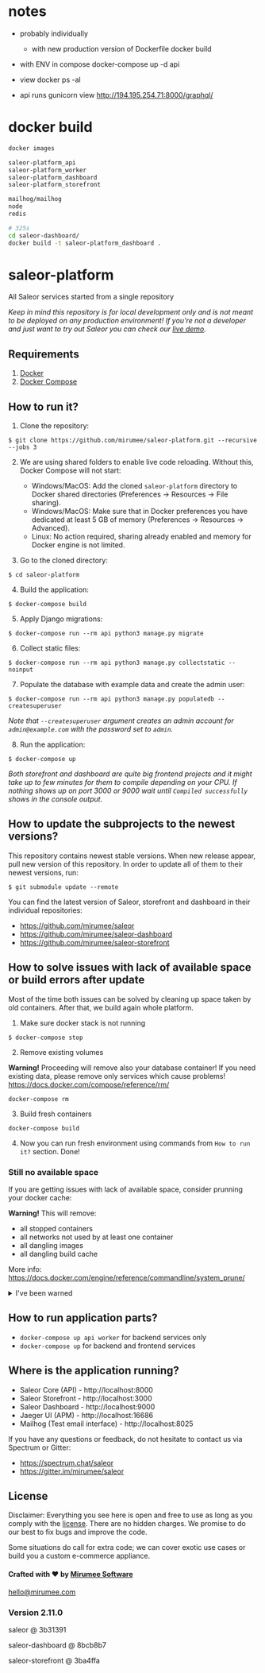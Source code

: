# notes

- probably individually
  - with new production version of Dockerfile
docker build

- with ENV in compose
docker-compose up -d api

- view
docker ps -al

- api runs gunicorn
  view http://194.195.254.71:8000/graphql/

# docker build

```sh
docker images

saleor-platform_api
saleor-platform_worker
saleor-platform_dashboard
saleor-platform_storefront

mailhog/mailhog
node
redis

# 325s
cd saleor-dashboard/
docker build -t saleor-platform_dashboard .


```

# saleor-platform

All Saleor services started from a single repository

*Keep in mind this repository is for local development only and is not meant to be deployed on any production environment! If you're not a developer and just want to try out Saleor you can check our [live demo](https://demo.saleor.io/).*

## Requirements
1. [Docker](https://docs.docker.com/install/)
2. [Docker Compose](https://docs.docker.com/compose/install/)


## How to run it?

1. Clone the repository:

```
$ git clone https://github.com/mirumee/saleor-platform.git --recursive --jobs 3
```

2. We are using shared folders to enable live code reloading. Without this, Docker Compose will not start:
    - Windows/MacOS: Add the cloned `saleor-platform` directory to Docker shared directories (Preferences -> Resources -> File sharing).
    - Windows/MacOS: Make sure that in Docker preferences you have dedicated at least 5 GB of memory (Preferences -> Resources -> Advanced).
    - Linux: No action required, sharing already enabled and memory for Docker engine is not limited.

3. Go to the cloned directory:
```
$ cd saleor-platform
```

4. Build the application:
```
$ docker-compose build
```

5. Apply Django migrations:
```
$ docker-compose run --rm api python3 manage.py migrate
```

6. Collect static files:
```
$ docker-compose run --rm api python3 manage.py collectstatic --noinput
```

7. Populate the database with example data and create the admin user:
```
$ docker-compose run --rm api python3 manage.py populatedb --createsuperuser
```
*Note that `--createsuperuser` argument creates an admin account for `admin@example.com` with the password set to `admin`.*

8. Run the application:
```
$ docker-compose up
```
*Both storefront and dashboard are quite big frontend projects and it might take up to few minutes for them to compile depending on your CPU. If nothing shows up on port 3000 or 9000 wait until `Compiled successfully` shows in the console output.*


## How to update the subprojects to the newest versions?
This repository contains newest stable versions.
When new release appear, pull new version of this repository.
In order to update all of them to their newest versions, run:
```
$ git submodule update --remote
```

You can find the latest version of Saleor, storefront and dashboard in their individual repositories:

- https://github.com/mirumee/saleor
- https://github.com/mirumee/saleor-dashboard
- https://github.com/mirumee/saleor-storefront

## How to solve issues with lack of available space or build errors after update

Most of the time both issues can be solved by cleaning up space taken by old containers. After that, we build again whole platform. 


1. Make sure docker stack is not running
```
$ docker-compose stop
```

2. Remove existing volumes

**Warning!** Proceeding will remove also your database container! If you need existing data, please remove only services which cause problems! https://docs.docker.com/compose/reference/rm/
```
docker-compose rm
```

3. Build fresh containers 
```
docker-compose build
```

4. Now you can run fresh environment using commands from `How to run it?` section. Done!

### Still no available space

If you are getting issues with lack of available space, consider prunning your docker cache:

**Warning!** This will remove:
  - all stopped containers
  - all networks not used by at least one container
  - all dangling images
  - all dangling build cache 
  
  More info: https://docs.docker.com/engine/reference/commandline/system_prune/
  
<details><summary>I've been warned</summary>
<p>

```
$ docker system prune
```

</p>
</details>

## How to run application parts?
  - `docker-compose up api worker` for backend services only
  - `docker-compose up` for backend and frontend services


## Where is the application running?
- Saleor Core (API) - http://localhost:8000
- Saleor Storefront - http://localhost:3000
- Saleor Dashboard - http://localhost:9000
- Jaeger UI (APM) - http://localhost:16686
- Mailhog (Test email interface) - http://localhost:8025 


If you have any questions or feedback, do not hesitate to contact us via Spectrum or Gitter:

- https://spectrum.chat/saleor
- https://gitter.im/mirumee/saleor


## License

Disclaimer: Everything you see here is open and free to use as long as you comply with the [license](https://github.com/mirumee/saleor-platform/blob/master/LICENSE). There are no hidden charges. We promise to do our best to fix bugs and improve the code.

Some situations do call for extra code; we can cover exotic use cases or build you a custom e-commerce appliance.

#### Crafted with ❤️ by [Mirumee Software](http://mirumee.com)

hello@mirumee.com

### Version 2.11.0

saleor @ 3b31391

saleor-dashboard @ 8bcb8b7

saleor-storefront @ 3ba4ffa

